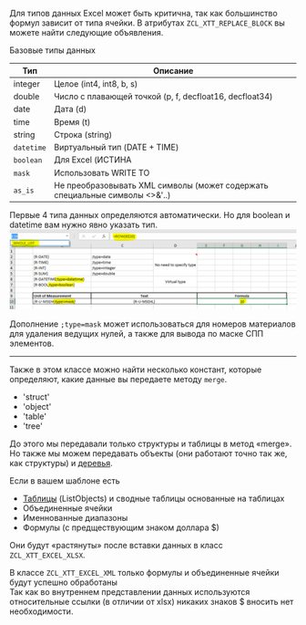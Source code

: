 Для типов данных Excel может быть критична, так как большинство формул зависит от типа ячейки.
В атрибутах `ZCL_XTT_REPLACE_BLOCK` вы можете найти следующие объявления.

Базовые типы данных

|Тип      | Описание      |
|-------------|-------------|
|integer| Целое (int4, int8, b, s) |
|double| Число с плавающей точкой (p, f, decfloat16, decfloat34) |
|date| Дата (d) |
|time| Время (t) |
|string| Строка (string) |
|`datetime`| Виртуальный тип (DATE + TIME) |
|`boolean`|Для Excel (ИСТИНА|ЛОЖЬ)|
|`mask`|Использовать WRITE TO|
|`as_is`|Не преобразовывать XML символы (может содержать специальные символы <>&'..)|

Первые 4 типа данных определяются автоматически. Но для boolean и datetime вам нужно явно указать тип.
![data_types_01.png](img/data_types_01.png)

Дополнение `;type=mask` может использоваться для номеров материалов для удаления ведущих нулей, а также для вывода по маске СПП элементов.

***

Также в этом классе можно найти несколько констант, которые определяют, какие данные вы передаете методу `merge`.
* 'struct'
* 'object'
* 'table'
* 'tree'

До этого мы передавали только структуры и таблицы в метод «merge».
Но также мы можем передавать объекты (они работают точно так же, как структуры) и [деревья](Пример-№05-Деревья-(группировка-по-полям)).

Если в вашем шаблоне есть
* [Таблицы](Пример-№02-Вывод-простой-таблицы) (ListObjects) и сводные таблицы основанные на таблицах
* Объединенные ячейки
* Именнованные диапазоны
* Формулы (с предществующим знаком доллара $)

Они будут «растянуты» после вставки данных в класс `ZCL_XTT_EXCEL_XLSX`.

В классе `ZCL_XTT_EXCEL_XML` только формулы и объединенные ячейки будут успешно обработаны\
Так как во внутреннем представлении данных используются относительные ссылки (в отличии от xlsx) никаких знаков $ вносить нет необходимости.